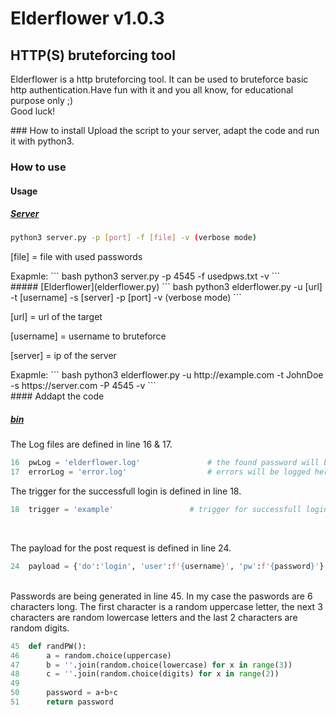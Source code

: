 # Elderflower v1.0.3
## HTTP(S) bruteforcing tool

<p>Elderflower is a http bruteforcing tool. It can be used to bruteforce basic http authentication.Have fun with it and you all know, for educational purpose only ;)
<br>Good luck!</p>
### How to install
Upload the script to your server, adapt the code and run it with python3.




### How to use

#### Usage
##### [Server](server.py)
``` bash
python3 server.py -p [port] -f [file] -v (verbose mode)
```
<p>[file] = file with used passwords</p>
Exapmle:
``` bash
python3 server.py -p 4545 -f usedpws.txt -v
```
<br>
##### [Elderflower](elderflower.py)
``` bash 
python3 elderflower.py -u [url] -t [username] -s [server] -p [port] -v (verbose mode) 
```
<p>[url] = url of the target</p>
<p>[username] = username to bruteforce</p>
<p>[server] = ip of the server</p>
Exapmle:
``` bash 
python3 elderflower.py -u http://example.com -t JohnDoe -s https://server.com -P 4545 -v
```
<br>
#### Addapt the code

##### [bin](bin.py)
The Log files are defined in line 16 & 17.
```python
16  pwLog = 'elderflower.log'               # the found password will be logged here
17  errorLog = 'error.log'                  # errors will be logged here
```

The trigger for the successfull login is defined in line 18.
```python
18  trigger = 'example'                 # trigger for successfull login
```
<br>

The payload for the post request is defined in line 24.
```python 
24  payload = {'do':'login', 'user':f'{username}', 'pw':f'{password}'}      # payload for request
```
<br>
Passwords are being generated in line 45.
In my case the paswords are 6 characters long. The first character is a random uppercase letter, the next 3 characters are random lowercase letters and the last 2 characters are random digits.

```python
45  def randPW():
46      a = random.choice(uppercase)
47      b = ''.join(random.choice(lowercase) for x in range(3))
48      c = ''.join(random.choice(digits) for x in range(2))
49  
50      password = a+b+c
51      return password
```

